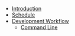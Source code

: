 * [Introduction](README.md)
* [Schedule](00-intro/schedule.md)
* [Development Workflow](01-workflow/readme.md)
  * [Command Line](01-workflow/command-line/01readme.md)
